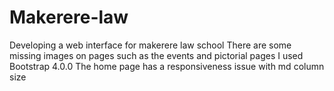 # Makerere-law
Developing  a web interface for makerere law school
There are some missing images on pages such as the events and pictorial pages
I used Bootstrap 4.0.0
The home page has a responsiveness issue with md column size
